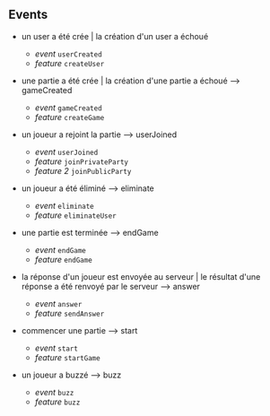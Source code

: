 ## Events

- un user a été crée | la création d'un user a échoué

  - _event_ `userCreated`
  - _feature_ `createUser`

- une partie a été crée | la création d'une partie a échoué --> gameCreated

  - _event_ `gameCreated`
  - _feature_ `createGame`

- un joueur a rejoint la partie --> userJoined

  - _event_ `userJoined`
  - _feature_ `joinPrivateParty`
  - _feature 2_ `joinPublicParty`

- un joueur a été éliminé --> eliminate

  - _event_ `eliminate`
  - _feature_ `eliminateUser`

- une partie est terminée --> endGame

  - _event_ `endGame`
  - _feature_ `endGame`

- la réponse d'un joueur est envoyée au serveur | le résultat d'une réponse a été renvoyé par le serveur --> answer

  - _event_ `answer`
  - _feature_ `sendAnswer`

- commencer une partie --> start

  - _event_ `start`
  - _feature_ `startGame`

- un joueur a buzzé --> buzz
  - _event_ `buzz`
  - _feature_ `buzz`
